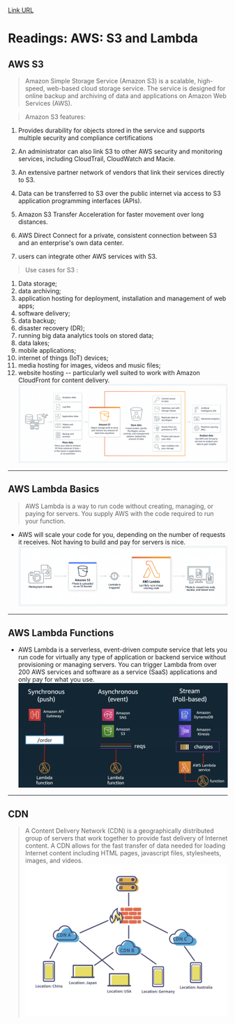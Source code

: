[Link URL](https://mujahedyousef.github.io/advanced-js-reading-notes.-/day_15/class_15.html)

# Readings: AWS: S3 and Lambda

## AWS S3

> Amazon Simple Storage Service (Amazon S3) is a scalable, high-speed, web-based cloud storage service. The service is designed for online backup and archiving of data and applications on Amazon Web Services (AWS).

> Amazon S3 features:

1. Provides  durability for objects stored in the service and supports multiple security and compliance certifications

1. An administrator can also link S3 to other AWS security and monitoring services, including CloudTrail, CloudWatch and Macie.

1. An extensive partner network of vendors that link their services directly to S3.

1. Data can be transferred to S3 over the public internet via access to S3 application programming interfaces (APIs).

1. Amazon S3 Transfer Acceleration for faster movement over long distances.

1. AWS Direct Connect for a private, consistent connection between S3 and an enterprise's own data center.
1. users can integrate other AWS services with S3.

> Use cases for S3 :

1. Data storage;
1. data archiving;
1. application hosting for deployment, installation and management of web apps;
1. software delivery;
1. data backup;
1. disaster recovery (DR);
1. running big data analytics tools on stored data;
1. data lakes;
1. mobile applications;
1. internet of things (IoT) devices;
1. media hosting for images, videos and music files;
1. website hosting -- particularly well suited to work with Amazon CloudFront for content delivery.
![Amazon S3](./diagram_Amazon-S3.png)

----

## AWS Lambda Basics

> AWS Lambda is a way to run code without creating, managing, or paying for servers. You supply AWS with the code required to run your function.

* AWS will scale your code for you, depending on the number of requests it receives. Not having to build and pay for servers is nice.
![lambda basics](./product-_Lambda.png)

----

## AWS Lambda Functions

* AWS Lambda is a serverless, event-driven compute service that lets you run code for virtually any type of application or backend service without provisioning or managing servers. You can trigger Lambda from over 200 AWS services and software as a service (SaaS) applications and only pay for what you use.
![lambda fun](./lambdaFunc.png)

----

## CDN

> A Content Delivery Network (CDN) is a geographically distributed group of servers that work together to provide fast delivery of Internet content. A CDN allows for the fast transfer of data needed for loading Internet content including HTML pages, javascript files, stylesheets, images, and videos.
![cdn](./mulit-cdn.001-1.jpeg)
